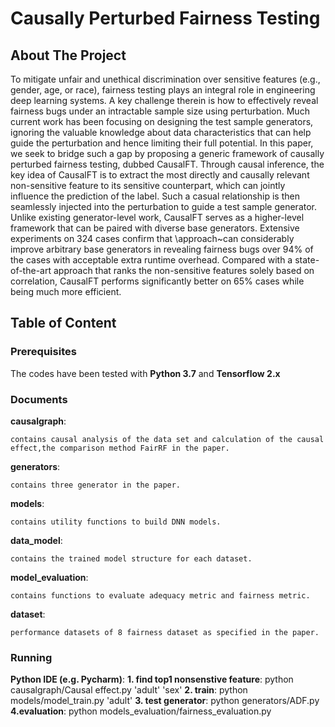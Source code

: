 # Causally Perturbed Fairness Testing

<!-- ABOUT THE PROJECT -->

## About The Project

To mitigate unfair and unethical discrimination over sensitive features (e.g., gender, age, or race), fairness testing plays an integral role in engineering deep learning systems. A key challenge therein is how to effectively reveal fairness bugs under an intractable sample size using perturbation. Much current work has been focusing on designing the test sample generators, ignoring the valuable knowledge about data characteristics that can help guide the perturbation and hence limiting their full potential. In this paper, we seek to bridge such a gap by proposing a generic framework of causally perturbed fairness testing, dubbed  CausalFT. Through causal inference, the key idea of CausalFT is to extract the most directly and causally relevant non-sensitive feature to its sensitive counterpart, which can jointly influence the prediction of the label. Such a casual relationship is then seamlessly injected into the perturbation to guide a test sample generator. Unlike existing generator-level work,  CausalFT serves as a higher-level framework that can be paired with diverse base generators. Extensive experiments on $324$ cases confirm that \approach~can considerably improve arbitrary base generators in revealing fairness bugs over $94\%$ of the cases with acceptable extra runtime overhead. Compared with a state-of-the-art approach that ranks the non-sensitive features solely based on correlation,  CausalFT performs significantly better on $65\%$ cases while being much more efficient.
## Table of Content

### Prerequisites

The codes have been tested with **Python 3.7** and **Tensorflow 2.x**

### Documents

**causalgraph**: 

    contains causal analysis of the data set and calculation of the causal effect,the comparison method FairRF in the paper.

**generators**:  

    contains three generator in the paper.
    
**models**:  

    contains utility functions to build DNN models.
    
**data_model**:  

    contains the trained model structure for each dataset.
**model_evaluation**:  

    contains functions to evaluate adequacy metric and fairness metric.     

**dataset**:  

    performance datasets of 8 fairness dataset as specified in the paper.

### Running
**Python IDE (e.g. Pycharm)**:
**1. find top1 nonsenstive feature**:
   python causalgraph/Causal effect.py 'adult' 'sex'
**2. train**:
    python models/model_train.py 'adult'
**3. test generator**:
    python generators/ADF.py
**4.evaluation**:
    python models_evaluation/fairness_evaluation.py



